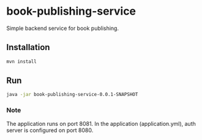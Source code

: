 # book-publishing-service

Simple backend service for book publishing.

## Installation
```bash
mvn install
```
## Run
```bash
java -jar book-publishing-service-0.0.1-SNAPSHOT
```
### Note
The application runs on port 8081.
In the application (application.yml), auth server is configured on port 8080.